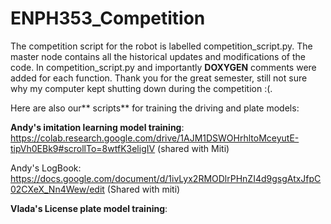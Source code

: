 # ENPH353_Competition

The competition script for the robot is labelled competition_script.py.  The master node contains all the historical updates and modifications of the code.  In competition_script.py and importantly **DOXYGEN** comments were added for each function.  Thank you for the great semester, still not sure why my computer kept shutting down during the competition :(.

Here are also our** scripts** for training the driving and plate models:

**Andy's imitation learning model training**:  https://colab.research.google.com/drive/1AJM1DSWOHrhltoMceyutE-tipVh0EBk9#scrollTo=8wtfK3eligIV
(shared with Miti)

Andy's LogBook: https://docs.google.com/document/d/1ivLyx2RMODlrPHnZI4d9gsgAtxJfpC02CXeX_Nn4Wew/edit
(Shared with miti)


**Vlada's License plate model training**: 
